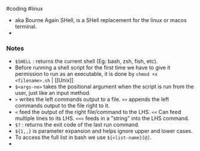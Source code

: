 #coding #linux
- aka Bourne Again SHell, is a SHell replacement for the linux or macos terminal.
- 
### Notes
- `$SHELL` : returns the current shell (Eg: bash, zsh, fish, etc).
- Before running a shell script for the first time we have to give it permission to run as an executable, it is done by `chmod +x <filename>.sh` | [[Unix]]
- `$<args-no>` takes the positional argument when the script is run from the user, just like an input method. 
- `>` writes the left commands output to a file. `>>` appends the left commands output to the file right to it.
- `<` feed the output of the right file/command to the LHS. `<<` Can feed multiple lines to its LHS. `<<<` feeds in a "string" into the LHS command.
- `$?` : returns the exit code of the last run command.
- `${1,,}` is parameter expansion and helps ignore upper and lower cases.
- To access the full list in bash we use `${<list-name}[@]`.
- 